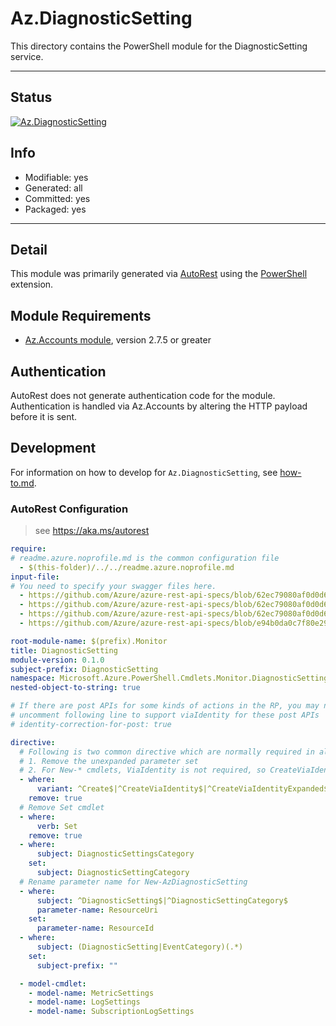 <!-- region Generated -->
# Az.DiagnosticSetting
This directory contains the PowerShell module for the DiagnosticSetting service.

---
## Status
[![Az.DiagnosticSetting](https://img.shields.io/powershellgallery/v/Az.DiagnosticSetting.svg?style=flat-square&label=Az.DiagnosticSetting "Az.DiagnosticSetting")](https://www.powershellgallery.com/packages/Az.DiagnosticSetting/)

## Info
- Modifiable: yes
- Generated: all
- Committed: yes
- Packaged: yes

---
## Detail
This module was primarily generated via [AutoRest](https://github.com/Azure/autorest) using the [PowerShell](https://github.com/Azure/autorest.powershell) extension.

## Module Requirements
- [Az.Accounts module](https://www.powershellgallery.com/packages/Az.Accounts/), version 2.7.5 or greater

## Authentication
AutoRest does not generate authentication code for the module. Authentication is handled via Az.Accounts by altering the HTTP payload before it is sent.

## Development
For information on how to develop for `Az.DiagnosticSetting`, see [how-to.md](how-to.md).
<!-- endregion -->

### AutoRest Configuration
> see https://aka.ms/autorest
``` yaml
require:
# readme.azure.noprofile.md is the common configuration file
  - $(this-folder)/../../readme.azure.noprofile.md
input-file:
# You need to specify your swagger files here.
  - https://github.com/Azure/azure-rest-api-specs/blob/62ec79080af0d0d609650d67155ef4a93ae11482/specification/monitor/resource-manager/Microsoft.Insights/preview/2021-05-01-preview/diagnosticsSettings_API.json
  - https://github.com/Azure/azure-rest-api-specs/blob/62ec79080af0d0d609650d67155ef4a93ae11482/specification/monitor/resource-manager/Microsoft.Insights/preview/2021-05-01-preview/diagnosticsSettingsCategories_API.json
  - https://github.com/Azure/azure-rest-api-specs/blob/62ec79080af0d0d609650d67155ef4a93ae11482/specification/monitor/resource-manager/Microsoft.Insights/preview/2021-05-01-preview/subscriptionDiagnosticsSettings_API.json
  - https://github.com/Azure/azure-rest-api-specs/blob/e94b0da0c7f80e2986af90c1dd7e9c8f4c336c61/specification/monitor/resource-manager/Microsoft.Insights/stable/2015-04-01/eventCategories_API.json

root-module-name: $(prefix).Monitor
title: DiagnosticSetting
module-version: 0.1.0
subject-prefix: DiagnosticSetting
namespace: Microsoft.Azure.PowerShell.Cmdlets.Monitor.DiagnosticSetting
nested-object-to-string: true

# If there are post APIs for some kinds of actions in the RP, you may need to 
# uncomment following line to support viaIdentity for these post APIs
# identity-correction-for-post: true

directive:
  # Following is two common directive which are normally required in all the RPs
  # 1. Remove the unexpanded parameter set
  # 2. For New-* cmdlets, ViaIdentity is not required, so CreateViaIdentityExpanded is removed as well
  - where:
      variant: ^Create$|^CreateViaIdentity$|^CreateViaIdentityExpanded$|^Update$|^UpdateViaIdentity$
    remove: true
  # Remove Set cmdlet
  - where:
      verb: Set
    remove: true
  - where:
      subject: DiagnosticSettingsCategory
    set:
      subject: DiagnosticSettingCategory
  # Rename parameter name for New-AzDiagnosticSetting
  - where:
      subject: ^DiagnosticSetting$|^DiagnosticSettingCategory$
      parameter-name: ResourceUri
    set:
      parameter-name: ResourceId
  - where:
      subject: (DiagnosticSetting|EventCategory)(.*)
    set:
      subject-prefix: ""

  - model-cmdlet:
    - model-name: MetricSettings
    - model-name: LogSettings
    - model-name: SubscriptionLogSettings
```
